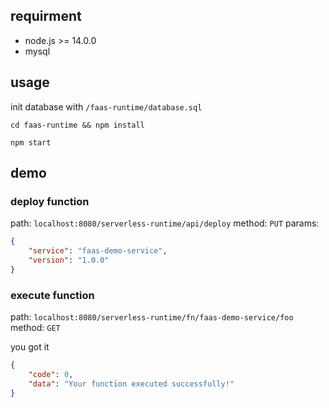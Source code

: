 ## requirment

* node.js >= 14.0.0
* mysql

## usage

init database with `/faas-runtime/database.sql`

```
cd faas-runtime && npm install

npm start
```

## demo

### deploy function

path: `localhost:8080/serverless-runtime/api/deploy`
method: `PUT`
params:

```json
{
	"service": "faas-demo-service",
	"version": "1.0.0"
}
```

### execute function

path: `localhost:8080/serverless-runtime/fn/faas-demo-service/foo`
method: `GET`

you got it

```json
{
    "code": 0,
    "data": "Your function executed successfully!"
}
```